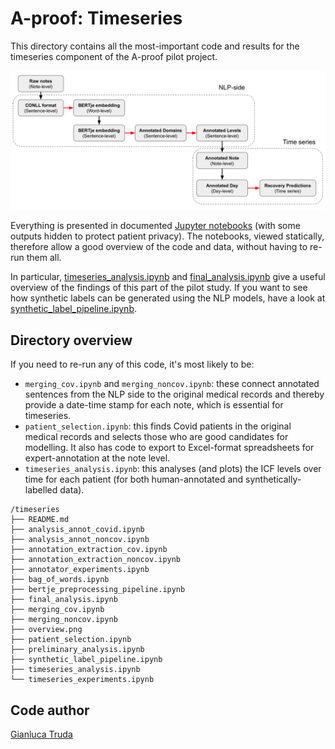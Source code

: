# A-proof: Timeseries 

This directory contains all the most-important code and results for the timeseries component of the A-proof pilot project.

![](overview.png)

Everything is presented in documented [Jupyter notebooks](https://jupyter.org/) (with some outputs hidden to protect patient privacy). The notebooks, viewed statically, therefore allow a good overview of the code and data, without having to re-run them all.

In particular, [timeseries_analysis.ipynb](timeseries_analysis.ipynb) and [final_analysis.ipynb](final_analysis.ipynb) give a useful overview of the findings of this part of the pilot study. If you want to see how synthetic labels can be generated using the NLP models, have a look at [synthetic_label_pipeline.ipynb](synthetic_label_pipeline.ipynb).

## Directory overview

If you need to re-run any of this code, it's most likely to be:
- `merging_cov.ipynb` and `merging_noncov.ipynb`: these connect annotated sentences from the NLP side to the original medical records and thereby provide a date-time stamp for each note, which is essential for timeseries.
- `patient_selection.ipynb`: this finds Covid patients in the original medical records and selects those who are good candidates for modelling. It also has code to export to Excel-format spreadsheets for expert-annotation at the note level.
- `timeseries_analysis.ipynb`: this analyses (and plots) the ICF levels over time for each patient (for both human-annotated and synthetically-labelled data).

```
/timeseries
├── README.md
├── analysis_annot_covid.ipynb
├── analysis_annot_noncov.ipynb
├── annotation_extraction_cov.ipynb
├── annotation_extraction_noncov.ipynb
├── annotator_experiments.ipynb
├── bag_of_words.ipynb
├── bertje_preprocessing_pipeline.ipynb
├── final_analysis.ipynb
├── merging_cov.ipynb
├── merging_noncov.ipynb
├── overview.png
├── patient_selection.ipynb
├── preliminary_analysis.ipynb
├── synthetic_label_pipeline.ipynb
├── timeseries_analysis.ipynb
└── timeseries_experiments.ipynb
```

## Code author

[Gianluca Truda](https://github.com/gianlucatruda)
